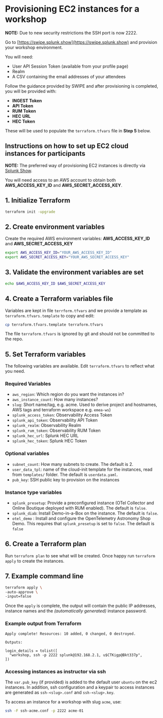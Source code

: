 # Provisioning EC2 instances for a workshop

**NOTE:** Due to new security restrictions the SSH port is now 2222.

Go to [https://swipe.splunk.show](https://swipe.splunk.show) and provision your workshop environment.

You will need:

- User API Session Token (available from your profile page)
- Realm
- A CSV containing the email addresses of your attendees

Follow the guidance provided by SWIPE and after provisioning is completed, you will be provided with:

- **INGEST Token**
- **API Token**
- **RUM Token**
- **HEC URL**
- **HEC Token**

These will be used to populate the `terraform.tfvars` file in **Step 5** below.

## Instructions on how to set up EC2 cloud instances for participants

**NOTE:** The preferred way of provisioning EC2 instances is directly via [Splunk Show](https://show.splunk.com).

You will need access to an AWS account to obtain both **AWS_ACCESS_KEY_ID** and **AWS_SECRET_ACCESS_KEY**.

## 1. Initialize Terraform

```bash
terraform init -upgrade
```

## 2. Create environment variables

Create the required AWS environment variables: **AWS_ACCESS_KEY_ID** and **AWS_SECRET_ACCESS_KEY**

```bash
export AWS_ACCESS_KEY_ID="YOUR_AWS_ACCESS_KEY_ID"
export AWS_SECRET_ACCESS_KEY="YOUR_AWS_SECRET_ACCESS_KEY"
```

## 3. Validate the environment variables are set

```bash
echo $AWS_ACCESS_KEY_ID $AWS_SECRET_ACCESS_KEY
```

## 4. Create a Terraform variables file

Variables are kept in file `terrform.tfvars` and we provide a template as `terraform.tfvars.template` to copy and edit:

```bash
cp terraform.tfvars.template terraform.tfvars
```

The file `terraform.tfvars` is ignored by git and should not be committed to the repo.

## 5. Set Terraform variables

The following variables are available. Edit `terraform.tfvars` to reflect what you need.

### Required Variables

- `aws_region`: Which region do you want the instances in?
- `aws_instance_count`: How many instances?
- `slug`: Short name/tag, e.g. acme. Used to derive project and hostnames, AWS tags and terraform workspace e.g. `emea-ws`)
- `splunk_access_token`: Observability Access Token
- `splunk_api_token`: Observability API Token
- `splunk_realm`: Observability Realm
- `splunk_rum_token`: Observability RUM Token
- `splunk_hec_url`: Splunk HEC URL
- `splunk_hec_token`: Splunk HEC Token

### Optional variables

- `subnet_count`: How many subnets to create. The default is 2.
- `user_data_tpl`: name of the cloud-init template for the instances, read from `templates/` folder. The default is `userdata.yaml`.
- `pub_key`: SSH public key to provision on the instances

### Instance type variables

- `splunk_presetup`: Provide a preconfigured instance (OTel Collector and Online Boutique deployed with RUM enabled). The default is `false`.
- `splunk_diab`: Install Demo-in-a-Box on the instance. The default is `false`.
- `otel_demo` : Install and configure the OpenTelemetry Astronomy Shop Demo. This requires that `splunk_presetup` is set to `false`. The default is `false`

## 6. Create a Terraform plan

Run `terraform plan` to see what will be created. Once happy run `terraform apply` to create the instances.

## 7. Example command line

```bash
terraform apply \
-auto-approve \
-input=false
```

Once the `apply` is complete, the output will contain the public IP addresses, instance names and the _(automatically generated)_ instance password.

### Example output from Terraform

``` text
Apply complete! Resources: 10 added, 0 changed, 0 destroyed.

Outputs:

login_details = tolist([
  "workshop, ssh -p 2222 splunk@192.168.2.1, u$CTKigp@Bkt337p",
])
```

### Accessing instances as instructor via ssh

The `var.pub_key` (if provided) is added to the default user `ubuntu` on the ec2 instances. In addition, ssh configuration and a keypair to access instances are generated as `ssh-<slug>.conf` and `ssh-<slug>.key`.

To access an instance for a workshop with slug `acme`, use:

```bash
ssh -F ssh-acme.conf -p 2222 acme-01
```
